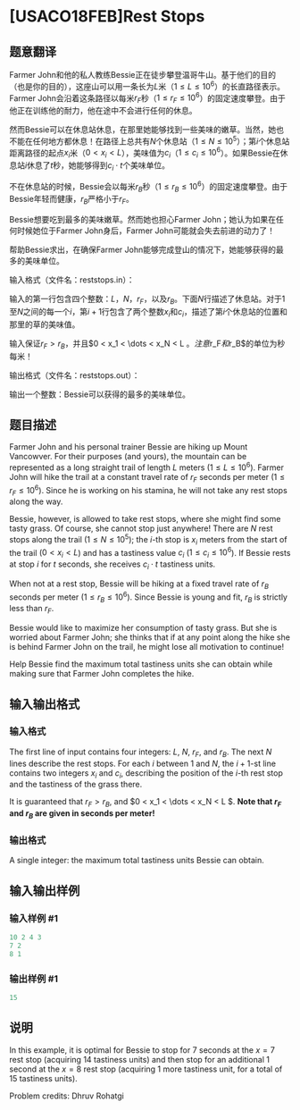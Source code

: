 # [USACO18FEB]Rest Stops

## 题意翻译

Farmer John和他的私人教练Bessie正在徒步攀登温哥牛山。基于他们的目的（也是你的目的），这座山可以用一条长为$L$米（$1 \leq L \leq 10^6$）的长直路径表示。Farmer John会沿着这条路径以每米$r_F$秒（$1 \leq r_F \leq 10^6$）的固定速度攀登。由于他正在训练他的耐力，他在途中不会进行任何的休息。

然而Bessie可以在休息站休息，在那里她能够找到一些美味的嫩草。当然，她也不能在任何地方都休息！在路径上总共有$N$个休息站（$1 \leq N \leq 10^5$）；第$i$个休息站距离路径的起点$x_i$米（$0 < x_i < L$），美味值为$c_i$（$1 \leq c_i \leq 10^6$）。如果Bessie在休息站$i$休息了$t$秒，她能够得到$c_i \cdot t$个美味单位。

不在休息站的时候，Bessie会以每米$r_B$秒（$1 \leq r_B \leq 10^6$）的固定速度攀登。由于Bessie年轻而健康，$r_B$严格小于$r_F$。

Bessie想要吃到最多的美味嫩草。然而她也担心Farmer John；她认为如果在任何时候她位于Farmer John身后，Farmer John可能就会失去前进的动力了！

帮助Bessie求出，在确保Farmer John能够完成登山的情况下，她能够获得的最多的美味单位。

输入格式（文件名：reststops.in）：

输入的第一行包含四个整数：$L$，$N$，$r_F$，以及$r_B$。下面$N$行描述了休息站。对于$1$至$N$之间的每一个$i$，第$i+1$行包含了两个整数$x_i$和$c_i$，描述了第$i$个休息站的位置和那里的草的美味值。

输入保证$r_F > r_B$，并且$0 < x_1 < \dots < x_N < L $。注意$r_F$和$r_B$的单位为秒每米！

输出格式（文件名：reststops.out）：

输出一个整数：Bessie可以获得的最多的美味单位。

## 题目描述

Farmer John and his personal trainer Bessie are hiking up Mount Vancowver. For their purposes (and yours), the mountain can be represented as a long straight trail of length $L$ meters ($1 \leq L \leq 10^6$). Farmer John will hike the trail at a constant travel rate of $r_F$ seconds per meter ($1 \leq r_F \leq 10^6$). Since he is working on his stamina, he will not take any rest stops along the way.

Bessie, however, is allowed to take rest stops, where she might find some tasty grass. Of course, she cannot stop just anywhere! There are $N$ rest stops along the trail ($1 \leq N \leq 10^5$); the $i$-th stop is $x_i$ meters from the start of the trail ($0 < x_i < L$) and has a tastiness value $c_i$ ($1 \leq c_i \leq 10^6$). If Bessie rests at stop $i$ for $t$ seconds, she receives $c_i \cdot t$ tastiness units.

When not at a rest stop, Bessie will be hiking at a fixed travel rate of $r_B$ seconds per meter ($1 \leq r_B \leq 10^6$). Since Bessie is young and fit, $r_B$ is strictly less than $r_F$.

Bessie would like to maximize her consumption of tasty grass. But she is worried about Farmer John; she thinks that if at any point along the hike she is behind Farmer John on the trail, he might lose all motivation to continue!

Help Bessie find the maximum total tastiness units she can obtain while making sure that Farmer John completes the hike.

## 输入输出格式

### 输入格式

The first line of input contains four integers: $L$, $N$, $r_F$, and $r_B$. The next $N$ lines describe the rest stops. For each $i$ between $1$ and $N$, the $i+1$-st line contains two integers $x_i$ and $c_i$, describing the position of the $i$-th rest stop and the tastiness of the grass there.

It is guaranteed that $r_F > r_B$, and $0 < x_1 < \dots < x_N < L $. **Note that $r_F$ and $r_B$ are given in seconds per meter!**

### 输出格式

A single integer: the maximum total tastiness units Bessie can obtain.

## 输入输出样例

### 输入样例 #1

```cpp
10 2 4 3
7 2
8 1
```


### 输出样例 #1

```cpp
15
```


## 说明

In this example, it is optimal for Bessie to stop for $7$ seconds at the $x=7$ rest stop (acquiring $14$ tastiness units) and then stop for an additional $1$ second at the $x=8$ rest stop (acquiring $1$ more tastiness unit, for a total of $15$ tastiness units).

Problem credits: Dhruv Rohatgi

